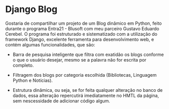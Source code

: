 # Django Blog

Gostaria de compartilhar um projeto de um Blog dinâmico em Python, feito durante o programa Entra21 - Blusoft com meu parceiro Gustavo Eduardo Cerebel. O programa foi estruturado e sistematizado com a utilização do framework Django, excelente ferramenta para desenvolvimento web, e contém algumas funcionalidades, que são:

- Barra de pesquisa inteligente que filtra com exatidão os blogs conforme o que o usuário desejar, mesmo se a palavra não for escrita por completo.

- Filtragem dos blogs por categoria escolhida (Bibliotecas, Linguagem Python e Notícias).

- Estrutura dinâmica, ou seja, se for feita qualquer alteração no banco de dados, essa alteração repercutirá imediatamente no HMTL da página, sem nescessidade de adicionar código algum.
